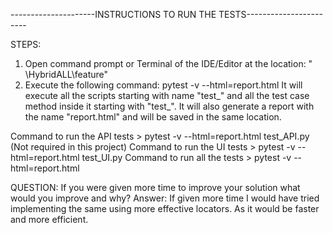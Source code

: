 ---------------------INSTRUCTIONS TO RUN THE TESTS-----------------------

STEPS:
1. Open command prompt or Terminal of the IDE/Editor at the location: "  \HybridALL\feature"
2. Execute the following command: pytest -v --html=report.html
    It will execute all the scripts starting with name "test_" and all the test case method inside it starting with "test_".
    It will also generate a report with the name "report.html" and will be saved in the same location.

Command to run the API tests        > pytest -v --html=report.html test_API.py (Not required in this project)
Command to run the UI tests         > pytest -v --html=report.html test_UI.py
Command to run all the tests        > pytest -v --html=report.html

QUESTION: If you were given more time to improve your solution what would you improve and why?
Answer: If given more time I would have tried implementing the same using more effective locators. As it would be faster and more efficient. 
